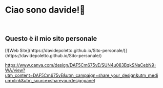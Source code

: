 <h1>Ciao sono davide!👋</h1> <br>
<h2>Questo è il mio sito personale </h2>
[![Web Site](https://davidepoletto.github.io/Sito-personale/)](https://davidepoletto.github.io/Sito-personale/)

https://www.canva.com/design/DAF5Cm675vE/SUN4u083BqkSNaCebN9-WA/view?utm_content=DAF5Cm675vE&utm_campaign=share_your_design&utm_medium=link&utm_source=shareyourdesignpanel
